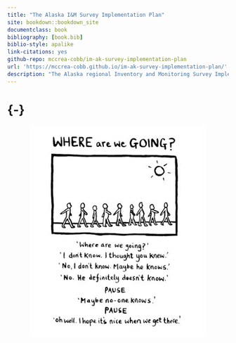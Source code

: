 ```yaml
--- 
title: "The Alaska I&M Survey Implementation Plan"
site: bookdown::bookdown_site
documentclass: book
bibliography: [book.bib]
biblio-style: apalike
link-citations: yes
github-repo: mccrea-cobb/im-ak-survey-implementation-plan
url: 'https://mccrea-cobb.github.io/im-ak-survey-implementation-plan/'
description: "The Alaska regional Inventory and Monitoring Survey Implementation Plan."
---
```


# {-}

<img src="images/where.jpeg" width="400" style="display: block; margin: auto;" />

